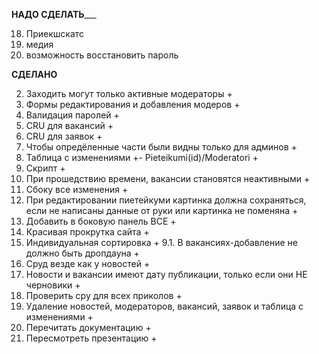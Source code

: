 ________НАДО СДЕЛАТЬ___________

18. Приекшскатс
25. медия
26. возможность восстановить пароль

________СДЕЛАНО________

2. Заходить могут только активные модераторы +
3. Формы редактирования и добавления модеров +
4. Валидация паролей +
5. CRU для вакансий +
6. CRU для заявок +
7. Чтобы опредёленные части были видны только для админов +
8. Таблица с изменениями +- Pieteikumi(id)/Moderatori +
10. Скрипт +
12. При прошедствию времени, вакансии становятся неактивными +
15. Сбоку все изменения +
21. При редактировании пиетейкуми картинка должна сохраняться, если не написаны данные от руки или картинка не поменяна +
22. Добавить в боковую панель ВСЕ +
23. Красивая прокрутка сайта +
20. Индивидуальная сортировка +
9.1. В вакансиях-добавление не должно быть дропдауна +
16. Сруд везде как у новостей +
17. Новости и вакансии имеют дату публикации, только если они НЕ черновики +
9. Проверить сру для всех приколов +
1. Удаление новостей, модераторов, вакансий, заявок и таблица с изменениями +
13. Перечитать документацию +
14. Пересмотреть презентацию +